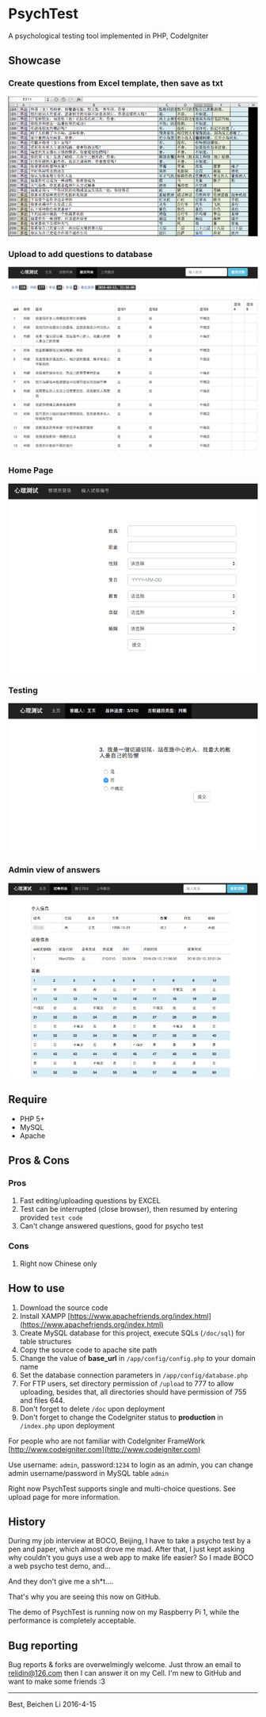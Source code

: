 # PsychTest

A psychological testing tool implemented in PHP, CodeIgniter

## Showcase

### Create questions from Excel template, then save as txt
![Excel](/doc/img/excel.png "Excel")
### Upload to add questions to database
![Questions](/doc/img/questions.png "Questions")
### Home Page
![Home](/doc/img/home.png "Home")
### Testing
![Testing](/doc/img/test.png "Testing")
### Admin view of answers
![Answers](/doc/img/answers.png "Answers")

## Require

* PHP 5+
* MySQL
* Apache

## Pros & Cons

### Pros
1. Fast editing/uploading questions by EXCEL
2. Test can be interrupted (close browser), then resumed by entering provided `test code`
3. Can't change answered questions, good for psycho test

### Cons
1. Right now Chinese only

## How to use

1. Download the source code
2. Install XAMPP [https://www.apachefriends.org/index.html](https://www.apachefriends.org/index.html)
3. Create MySQL database for this project, execute SQLs (`/doc/sql`) for table structures
4. Copy the source code to apache site path
5. Change the value of __base_url__ in `/app/config/config.php` to your domain name
6. Set the database connection parameters in `/app/config/database.php`
7. For FTP users, set directory permission of `/upload` to 777 to allow uploading, besides that, all directories should have permission of 755 and files 644.
8. Don't forget to delete `/doc` upon deployment
9. Don't forget to change the CodeIgniter status to __production__ in `/index.php` upon deployment

For people who are not familiar with CodeIgniter FrameWork
[http://www.codeigniter.com](http://www.codeigniter.com)

Use username: `admin`, password:`1234` to login as an admin,
you can change admin username/password in MySQL table `admin`

Right now PsychTest supports single and multi-choice questions. See upload page for more information.

## History

During my job interview at BOCO, Beijing, I have to take a psycho test by a pen and paper, which almost drove me mad. After that, I just kept asking why couldn't you guys use a web app to make life easier?
So I made BOCO a web psycho test demo, and...

And they don't give me a sh*t....

That's why you are seeing this now on GitHub.

The demo of PsychTest is running now on my Raspberry Pi 1, while the performance is completely acceptable.

## Bug reporting

Bug reports & forks are overwelmingly welcome. Just throw an email to relidin@126.com then I can answer it on my Cell. I'm new to GitHub and want to make some friends :3

---
Best,
Beichen Li
2016-4-15
